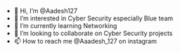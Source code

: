 - 👋 Hi, I’m @Aadesh127
- 👀 I’m interested in Cyber Security especially Blue team
- 🌱 I’m currently learning Networking 
- 💞️ I’m looking to collaborate on Cyber Security projects
- 📫 How to reach me @Aaadesh_127 on instagram
